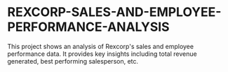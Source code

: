 # REXCORP-SALES-AND-EMPLOYEE-PERFORMANCE-ANALYSIS
This project shows an analysis of Rexcorp's sales and employee performance data. It provides key insights including total revenue generated, best performing salesperson, etc.
